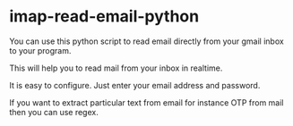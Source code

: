# imap-read-email-python

You can use this python script to read email directly from your gmail inbox to your program.

This will help you to read mail from your inbox in realtime.

It is easy to configure. Just enter your email address and password.

If you want to extract particular text from email for instance OTP from mail then you can use regex.
